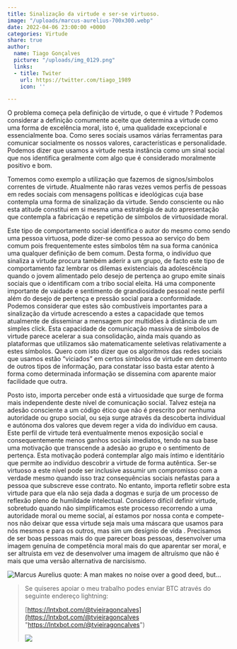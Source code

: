 ```yaml
---
title: Sinalização da virtude e ser-se virtuoso.
image: "/uploads/marcus-aurelius-700x300.webp"
date: 2022-04-06 23:00:00 +0000
categories: Virtude
share: true
author:
  name: Tiago Gonçalves
  picture: "/uploads/img_0129.png"
  links:
  - title: Twiter
    url: https://twitter.com/tiago_1989
    icon: ''

---
```

O problema começa pela definição de virtude, o que é virtude ? Podemos considerar a definição comumente aceite que determina a virtude como uma forma de excelência moral, isto é, uma qualidade excepcional e essencialmente boa. Como seres sociais usamos várias ferramentas para comunicar socialmente os nossos valores, características e personalidade. Podemos dizer que usamos a virtude nesta instância como um sinal social que nos identifica geralmente com algo que é considerado moralmente positivo e bom.

Tomemos como exemplo a utilização que fazemos de signos/símbolos correntes de virtude. Atualmente não raras vezes vemos perfis de pessoas em redes sociais com mensagens políticas e ideológicas cuja base contempla uma forma de sinalização da virtude. Sendo consciente ou não esta atitude constitui em si mesma uma estratégia de auto apresentação que contempla a fabricação e repetição de símbolos de virtuosidade moral.

Este tipo de comportamento social identifica o autor do mesmo como sendo uma pessoa virtuosa, pode dizer-se como pessoa ao serviço do bem comum pois frequentemente estes símbolos têm na sua forma canónica uma qualquer definição de bem comum. Desta forma, o indivíduo que sinaliza a virtude procura também aderir a um grupo, de facto este tipo de comportamento faz lembrar os dilemas existenciais da adolescência quando o jovem alimentado pelo desejo de pertença ao grupo emite sinais sociais que o identificam com a tribo social eleita. Há uma componente importante de vaidade e sentimento de grandiosidade pessoal neste perfil além do desejo de pertença e pressão social para a conformidade. Podemos considerar que estes são combustíveis importantes para a sinalização da virtude acrescendo a estes a capacidade que temos atualmente de disseminar a mensagem por multidões à distância de um simples click. Esta capacidade de comunicação massiva de símbolos de virtude parece acelerar a sua consolidação, ainda mais quando as plataformas que utilizamos são matematicamente seletivas relativamente a estes símbolos. Quero com isto dizer que os algoritmos das redes sociais que usamos estão “viciados” em certos símbolos de virtude em detrimento de outros tipos de informação, para constatar isso basta estar atento à forma como determinada informação se dissemina com aparente maior facilidade que outra.

Posto isto, importa perceber onde está a virtuosidade que surge de forma mais independente deste nível de comunicação social. Talvez esteja na adesão consciente a um código ético que não é prescrito por nenhuma autoridade ou grupo social, ou seja surge através da descoberta individual e autónoma dos valores que devem reger a vida do indivíduo em causa. Este perfil de virtude terá eventualmente menos exposição social e consequentemente menos ganhos sociais imediatos, tendo na sua base uma motivação que transcende a adesão ao grupo e o sentimento de pertença. Esta motivação poderá contemplar algo mais íntimo e identitário que permite ao indivíduo descobrir a virtude de forma autêntica. Ser-se virtuoso a este nível pode ser inclusive assumir um compromisso com a verdade mesmo quando isso traz consequências sociais nefastas para a pessoa que subscreve esse contrato. No entanto, importa refletir sobre esta virtude para que ela não seja dada a dogmas e surja de um processo de reflexão pleno de humildade intelectual. Considero difícil definir virtude, sobretudo quando não simplificamos este processo recorrendo a uma autoridade moral ou meme social, aí estamos por nossa conta e compete-nos não deixar que essa virtude seja mais uma máscara que usamos para nós mesmos e para os outros, mas sim um desígnio de vida . Precisamos de ser boas pessoas mais do que parecer boas pessoas, desenvolver uma imagem genuína de competência moral mais do que aparentar ser moral, e ser altruísta em vez de desenvolver uma imagem de altruísmo que não é mais que uma versão alternativa de narcisismo.

![Marcus Aurelius quote: A man makes no noise over a good deed, but...](https://www.azquotes.com/picture-quotes/quote-a-man-makes-no-noise-over-a-good-deed-but-passes-on-to-another-as-a-vine-to-bear-grapes-marcus-aurelius-92-31-02.jpg)

> Se quiseres apoiar o meu trabalho podes enviar BTC através do seguinte endereço lightning:
>
> [https://lntxbot.com/@tvieiragoncalves](https://lntxbot.com/@tvieiragoncalves "https://lntxbot.com/@tvieiragoncalves")
>
> ![](https://i.imgur.com/v8i5Xd3.png)